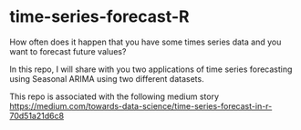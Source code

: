 # time-series-forecast-R
How often does it happen that you have some times series data and you want to forecast future values?

In this repo, I will share with you two applications of time series forecasting using Seasonal ARIMA using two different datasets.

This repo is associated with the following medium story https://medium.com/towards-data-science/time-series-forecast-in-r-70d51a21d6c8